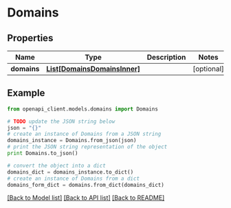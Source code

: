 # Domains


## Properties
Name | Type | Description | Notes
------------ | ------------- | ------------- | -------------
**domains** | [**List[DomainsDomainsInner]**](DomainsDomainsInner.md) |  | [optional] 

## Example

```python
from openapi_client.models.domains import Domains

# TODO update the JSON string below
json = "{}"
# create an instance of Domains from a JSON string
domains_instance = Domains.from_json(json)
# print the JSON string representation of the object
print Domains.to_json()

# convert the object into a dict
domains_dict = domains_instance.to_dict()
# create an instance of Domains from a dict
domains_form_dict = domains.from_dict(domains_dict)
```
[[Back to Model list]](../README.md#documentation-for-models) [[Back to API list]](../README.md#documentation-for-api-endpoints) [[Back to README]](../README.md)


